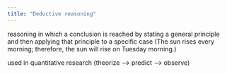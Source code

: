 ```yaml
---
title: "Deductive reasoning"
---
```

reasoning in which a conclusion is reached by stating a general principle and then applying that principle to a specific case (The sun rises every morning; therefore, the sun will rise on Tuesday morning.)

used in quantitative research (theorize --&gt; predict --&gt; observe)

